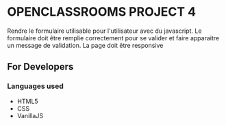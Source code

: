 # OPENCLASSROOMS PROJECT 4

Rendre le formulaire utilisable pour l'utilisateur avec du javascript.
Le formulaire doit être remplie correctement pour se valider et faire apparaitre un message de validation.
La page doit être responsive

## For Developers

### Languages used

* HTML5
* CSS
* VanillaJS
